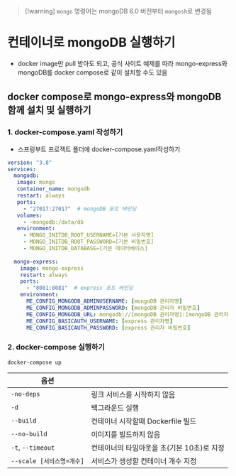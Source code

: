 > [!warning] `mongo` 명령어는 mongoDB 6.0 버전부터 `mongosh`로 변경됨

# 컨테이너로 mongoDB 실행하기
- docker image만 pull 받아도 되고, 공식 사이트 예제를 따라 mongo-express와 mongoDB를 docker compose로 같이 설치할 수도 있음
## docker compose로 mongo-express와 mongoDB 함께 설치 및 실행하기
### 1. docker-compose.yaml 작성하기
- 스프링부트 프로젝트 폴더에 docker-compose.yaml작성하기
```yaml
version: "3.8"  
services:  
  mongodb:  
   image: mongo  
   container_name: mongodb  
   restart: always  
   ports:  
     - "27017:27017"  # mongoDB 포트 바인딩
   volumes:  
     - ~mongodb:/data/db  
   environment:  
     - MONGO_INITDB_ROOT_USERNAME=[기본 사용자명]
     - MONGO_INITDB_ROOT_PASSWORD=[기본 비밀번호]
     - MONGO_INITDB_DATABASE=[기본 데이터베이스]
  
  mongo-express:  
    image: mongo-express  
    restart: always  
    ports:  
      - "8081:8081"  # express 포트 바인딩
    environment:  
      ME_CONFIG_MONGODB_ADMINUSERNAME: [mongoDB 관리자명]
      ME_CONFIG_MONGODB_ADMINPASSWORD: [mongoDB 관리자 비밀번호]
      ME_CONFIG_MONGODB_URL: mongodb://[mongoDB 관리자명]:[mongoDB 관리자 비밀번호]@[mongoDB 컨테이너명]:[mongoDB 컨테이너 포트]  
      ME_CONFIG_BASICAUTH_USERNAME: [express 관리자명]
      ME_CONFIG_BASICAUTH_PASSWORD: [express 관리자 비밀번호]
```
### 2. docker-compose 실행하기
```docker
docker-compose up
```

| 옵션                  |                           |
| ------------------- | ------------------------- |
| `-no-deps`          | 링크 서비스를 시작하지 않음           |
| `-d`                | 백그라운드 실행                  |
| `--build`           | 컨테이너 시작할때 Dockerfile 빌드   |
| `--no-build`        | 이미지를 빌드하지 않음              |
| `-t`, `--timeout`   | 컨테이너의 타임아웃을 초(기본 10초)로 지정 |
| `--scale [서비스명=개수]` | 서비스가 생성할 컨테이너 개수 지정       |
